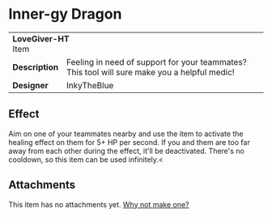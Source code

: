 # Inner-gy Dragon
<table>
  <tbody>
    <tr>
      <td colspan="2">
        <b>LoveGiver-HT</b>
        <section>Item</section>
      </td>
    </tr>
    <tr>
      <td>
        <b>Description</b>
      </td>
      <td>Feeling in need of support for your teammates? This tool will sure make you a helpful medic!</td>
    </tr>
    <tr>
      <td>
        <b>Designer</b>
      </td>
      <td>InkyTheBlue</td>
    </tr>
  </tbody>
<table>

## Effect
Aim on one of your teammates nearby and use the item to activate the healing effect on them for 5+ HP per second. If you and them are too far away from each other during the effect, it'll be deactivated. There's no cooldown, so this item can be used infinitely.<

## Attachments
This item has no attachments yet. [Why not make one?](https://github.com/DemoDemons/design/issues/new)